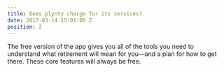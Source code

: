 ```yaml
---
title: Does plynty charge for its services?
date: 2017-03-14 15:01:00 Z
position: 2
---
```


The free version of the app gives you all of the tools you need to understand what retirement will mean for you—and a plan for how to get there. These core features will always be free.